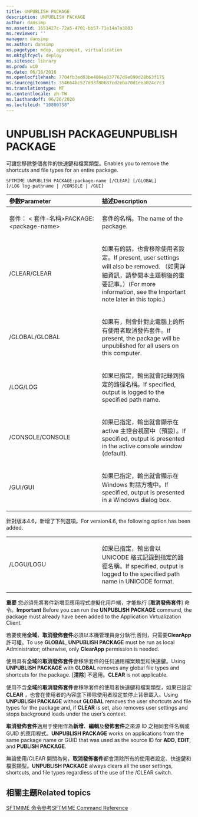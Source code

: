 ```yaml
---
title: UNPUBLISH PACKAGE
description: UNPUBLISH PACKAGE
author: dansimp
ms.assetid: 1651427c-72a5-4701-bb57-71e14a7a3803
ms.reviewer: ''
manager: dansimp
ms.author: dansimp
ms.pagetype: mdop, appcompat, virtualization
ms.mktglfcycl: deploy
ms.sitesec: library
ms.prod: w10
ms.date: 06/16/2016
ms.openlocfilehash: 7704fb3ed03be4864a837767d9e890d28b63f175
ms.sourcegitcommit: 354664bc527d93f80687cd2eba70d1eea024c7c3
ms.translationtype: MT
ms.contentlocale: zh-TW
ms.lasthandoff: 06/26/2020
ms.locfileid: "10800758"
---
```

# <span data-ttu-id="5451e-103">UNPUBLISH PACKAGE</span><span class="sxs-lookup"><span data-stu-id="5451e-103">UNPUBLISH PACKAGE</span></span>


<span data-ttu-id="5451e-104">可讓您移除整個套件的快速鍵和檔案類型。</span><span class="sxs-lookup"><span data-stu-id="5451e-104">Enables you to remove the shortcuts and file types for an entire package.</span></span>

`SFTMIME UNPUBLISH PACKAGE:package-name [/CLEAR] [/GLOBAL]                 [/LOG log-pathname | /CONSOLE | /GUI]`

<table>
<colgroup>
<col width="50%" />
<col width="50%" />
</colgroup>
<thead>
<tr class="header">
<th align="left"><span data-ttu-id="5451e-105">參數</span><span class="sxs-lookup"><span data-stu-id="5451e-105">Parameter</span></span></th>
<th align="left"><span data-ttu-id="5451e-106">描述</span><span class="sxs-lookup"><span data-stu-id="5451e-106">Description</span></span></th>
</tr>
</thead>
<tbody>
<tr class="odd">
<td align="left"><p><span data-ttu-id="5451e-107">套件： &lt; 套件-名稱&gt;</span><span class="sxs-lookup"><span data-stu-id="5451e-107">PACKAGE:&lt;package-name&gt;</span></span></p></td>
<td align="left"><p><span data-ttu-id="5451e-108">套件的名稱。</span><span class="sxs-lookup"><span data-stu-id="5451e-108">The name of the package.</span></span></p></td>
</tr>
<tr class="even">
<td align="left"><p><span data-ttu-id="5451e-109">/CLEAR</span><span class="sxs-lookup"><span data-stu-id="5451e-109">/CLEAR</span></span></p></td>
<td align="left"><p><span data-ttu-id="5451e-110">如果有的話，也會移除使用者設定。</span><span class="sxs-lookup"><span data-stu-id="5451e-110">If present, user settings will also be removed.</span></span> <span data-ttu-id="5451e-111">（如需詳細資訊，請參閱本主題稍後的重要記事。）</span><span class="sxs-lookup"><span data-stu-id="5451e-111">(For more information, see the Important note later in this topic.)</span></span></p></td>
</tr>
<tr class="odd">
<td align="left"><p><span data-ttu-id="5451e-112">/GLOBAL</span><span class="sxs-lookup"><span data-stu-id="5451e-112">/GLOBAL</span></span></p></td>
<td align="left"><p><span data-ttu-id="5451e-113">如果有，則會針對此電腦上的所有使用者取消發佈套件。</span><span class="sxs-lookup"><span data-stu-id="5451e-113">If present, the package will be unpublished for all users on this computer.</span></span></p></td>
</tr>
<tr class="even">
<td align="left"><p><span data-ttu-id="5451e-114">/LOG</span><span class="sxs-lookup"><span data-stu-id="5451e-114">/LOG</span></span></p></td>
<td align="left"><p><span data-ttu-id="5451e-115">如果已指定，輸出就會記錄到指定的路徑名稱。</span><span class="sxs-lookup"><span data-stu-id="5451e-115">If specified, output is logged to the specified path name.</span></span></p></td>
</tr>
<tr class="odd">
<td align="left"><p><span data-ttu-id="5451e-116">/CONSOLE</span><span class="sxs-lookup"><span data-stu-id="5451e-116">/CONSOLE</span></span></p></td>
<td align="left"><p><span data-ttu-id="5451e-117">如果已指定，輸出就會顯示在 active 主控台視窗中（預設）。</span><span class="sxs-lookup"><span data-stu-id="5451e-117">If specified, output is presented in the active console window (default).</span></span></p></td>
</tr>
<tr class="even">
<td align="left"><p><span data-ttu-id="5451e-118">/GUI</span><span class="sxs-lookup"><span data-stu-id="5451e-118">/GUI</span></span></p></td>
<td align="left"><p><span data-ttu-id="5451e-119">如果已指定，輸出就會顯示在 Windows 對話方塊中。</span><span class="sxs-lookup"><span data-stu-id="5451e-119">If specified, output is presented in a Windows dialog box.</span></span></p></td>
</tr>
</tbody>
</table>

 

<span data-ttu-id="5451e-120">針對版本4.6，新增了下列選項。</span><span class="sxs-lookup"><span data-stu-id="5451e-120">For version4.6, the following option has been added.</span></span>

<table>
<colgroup>
<col width="50%" />
<col width="50%" />
</colgroup>
<tbody>
<tr class="odd">
<td align="left"><p><span data-ttu-id="5451e-121">/LOGU</span><span class="sxs-lookup"><span data-stu-id="5451e-121">/LOGU</span></span></p></td>
<td align="left"><p><span data-ttu-id="5451e-122">如果已指定，輸出會以 UNICODE 格式記錄到指定的路徑名稱。</span><span class="sxs-lookup"><span data-stu-id="5451e-122">If specified, output is logged to the specified path name in UNICODE format.</span></span></p></td>
</tr>
</tbody>
</table>

 

<span data-ttu-id="5451e-123">**重要** 您必須先將套件新增至應用程式虛擬化用戶端，才能執行 [**取消發佈套件**] 命令。</span><span class="sxs-lookup"><span data-stu-id="5451e-123">**Important** Before you can run the **UNPUBLISH PACKAGE** command, the package must already have been added to the Application Virtualization Client.</span></span>

<span data-ttu-id="5451e-124">若要使用**全域**，**取消發佈套件**必須以本機管理員身分執行;否則，只需要**ClearApp**許可權。</span><span class="sxs-lookup"><span data-stu-id="5451e-124">To use **GLOBAL**, **UNPUBLISH PACKAGE** must be run as local Administrator; otherwise, only **ClearApp** permission is needed.</span></span>

<span data-ttu-id="5451e-125">使用具有**全域**的**取消發佈套件**會移除套件的任何通用檔案類型和快速鍵。</span><span class="sxs-lookup"><span data-stu-id="5451e-125">Using **UNPUBLISH PACKAGE** with **GLOBAL** removes any global file types and shortcuts for the package.</span></span> <span data-ttu-id="5451e-126">[**清除**] 不適用。</span><span class="sxs-lookup"><span data-stu-id="5451e-126">**CLEAR** is not applicable.</span></span>

<span data-ttu-id="5451e-127">使用不含**全域**的**取消發佈套件**會移除套件的使用者快速鍵和檔案類型，如果已設定**CLEAR** ，也會在使用者的內容底下移除使用者設定並停止背景載入。</span><span class="sxs-lookup"><span data-stu-id="5451e-127">Using **UNPUBLISH PACKAGE** without **GLOBAL** removes the user shortcuts and file types for the package and, if **CLEAR** is set, also removes user settings and stops background loads under the user’s context.</span></span>

<span data-ttu-id="5451e-128">**取消發佈套件**適用于使用作為**新增**、**編輯**及**發佈套件**之來源 ID 之相同套件名稱或 GUID 的應用程式。</span><span class="sxs-lookup"><span data-stu-id="5451e-128">**UNPUBLISH PACKAGE** works on applications from the same package name or GUID that was used as the source ID for **ADD**, **EDIT**, and **PUBLISH PACKAGE**.</span></span>

<span data-ttu-id="5451e-129">無論使用/CLEAR 開關為何，**取消發佈套件**都會清除所有的使用者設定、快速鍵和檔案類型。</span><span class="sxs-lookup"><span data-stu-id="5451e-129">**UNPUBLISH PACKAGE** always clears all the user settings, shortcuts, and file types regardless of the use of the /CLEAR switch.</span></span>

 

## <span data-ttu-id="5451e-130">相關主題</span><span class="sxs-lookup"><span data-stu-id="5451e-130">Related topics</span></span>


[<span data-ttu-id="5451e-131">SFTMIME 命令參考</span><span class="sxs-lookup"><span data-stu-id="5451e-131">SFTMIME Command Reference</span></span>](sftmime--command-reference.md)

 

 





